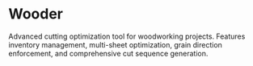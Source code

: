 # Wooder
Advanced cutting optimization tool for woodworking projects. Features inventory management, multi-sheet optimization, grain direction enforcement, and comprehensive cut sequence generation.
